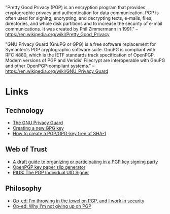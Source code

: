"Pretty Good Privacy (PGP) is an encryption program that provides cryptographic privacy and authentication for data communication. PGP is often used for signing, encrypting, and decrypting texts, e-mails, files, directories, and whole disk partitions and to increase the security of e-mail communications. It was created by Phil Zimmermann in 1991." – <https://en.wikipedia.org/wiki/Pretty_Good_Privacy>

"GNU Privacy Guard (GnuPG or GPG) is a free software replacement for Symantec's PGP cryptographic software suite. GnuPG is compliant with RFC 4880, which is the IETF standards track specification of OpenPGP. Modern versions of PGP and Veridis' Filecrypt are interoperable with GnuPG and other OpenPGP-compliant systems." – <https://en.wikipedia.org/wiki/GNU_Privacy_Guard>

# Links

## Technology

- [The GNU Privacy Guard](https://www.gnupg.org/)
- [Creating a new GPG key](https://keyring.debian.org/creating-key.html)
- [How to create a PGP/GPG-key free of SHA-1](https://blog.hboeck.de/archives/751-How-to-create-a-PGPGPG-key-free-of-SHA-1.html)

## Web of Trust

- [A draft guide to organizing or participating in a PGP key signing party](http://cryptnet.net/fdp/crypto/keysigning_party/en/keysigning_party.html)
- [OpenPGP key paper slip generator](http://openpgp.quelltextlich.at/slip.html)
- [PIUS: The PGP Individual UID Signer](https://github.com/jaymzh/pius/)

## Philosophy

- [Op-ed: I'm throwing in the towel on PGP, and I work in security](https://arstechnica.co.uk/security/2016/12/op-ed-im-giving-up-on-pgp/)
- [Op-ed: Why I'm not giving up on PGP](https://arstechnica.com/information-technology/2016/12/signal-does-not-replace-pgp/)
